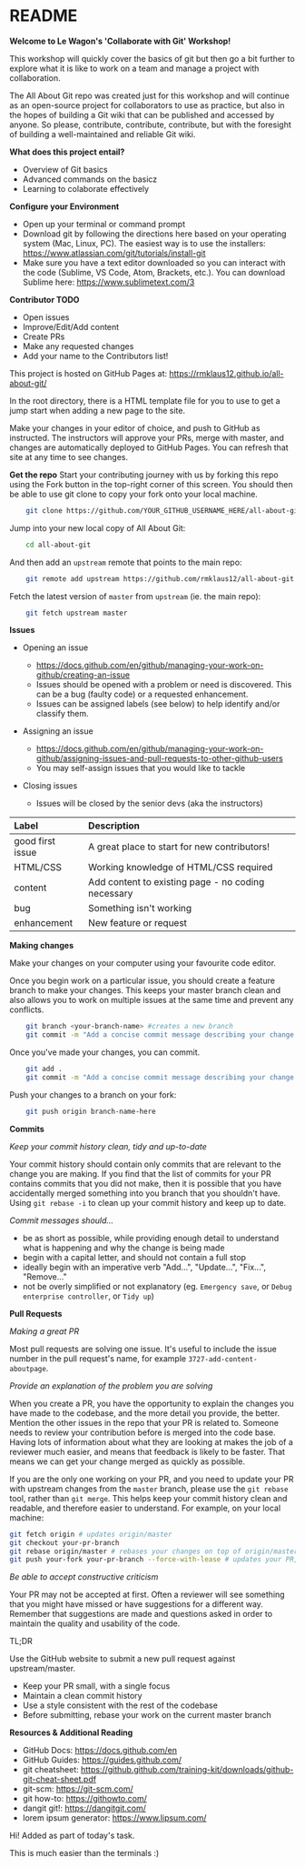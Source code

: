 # README

**Welcome to Le Wagon's 'Collaborate with Git' Workshop!**

This workshop will quickly cover the basics of git but then go a bit further to explore what it is like to work on a team and manage a project with collaboration.

The All About Git repo was created just for this workshop and will continue as an open-source project for collaborators to use as practice, but also in the hopes of building a Git wiki that can be published and accessed by anyone. So please, contribute, contribute, contribute, but with the foresight of building a well-maintained and reliable Git wiki.

**What does this project entail?**

-   Overview of Git basics
-   Advanced commands on the basicz
-   Learning to colaborate effectively

**Configure your Environment**
-   Open up your terminal or command prompt
-   Download git by following the directions here based on your operating system (Mac, Linux, PC). The easiest way is to use the installers: https://www.atlassian.com/git/tutorials/install-git
-   Make sure you have a text editor downloaded so you can interact with the code (Sublime, VS Code, Atom, Brackets, etc.). You can download Sublime here: https://www.sublimetext.com/3

**Contributor TODO**

-   Open issues
-   Improve/Edit/Add content
-   Create PRs
-   Make any requested changes
-   Add your name to the Contributors list!

This project is hosted on GitHub Pages at: https://rmklaus12.github.io/all-about-git/

In the root directory, there is a HTML template file for you to use to get a jump start when adding a new page to the site.

Make your changes in your editor of choice, and push to GitHub as instructed. The instructors will approve your PRs, merge with master, and changes are automatically deployed to GitHub Pages. You can refresh that site at any time to see changes.

**Get the repo**
Start your contributing journey with us by forking this repo using the Fork button in the top-right corner of this screen. You should then be able to use git clone to copy your fork onto your local machine.

```bash
    git clone https://github.com/YOUR_GITHUB_USERNAME_HERE/all-about-git
```

Jump into your new local copy of All About Git:

```bash
    cd all-about-git
```

And then add an `upstream` remote that points to the main repo:

```bash
    git remote add upstream https://github.com/rmklaus12/all-about-git
```

Fetch the latest version of `master` from `upstream` (ie. the main repo):

```bash
    git fetch upstream master
```

**Issues**

-   Opening an issue

    -   https://docs.github.com/en/github/managing-your-work-on-github/creating-an-issue
    -   Issues should be opened with a problem or need is discovered. This can be a bug (faulty code) or a requested enhancement.
    -   Issues can be assigned labels (see below) to help identify and/or classify them.

-   Assigning an issue

    -   https://docs.github.com/en/github/managing-your-work-on-github/assigning-issues-and-pull-requests-to-other-github-users
    -   You may self-assign issues that you would like to tackle

-   Closing issues
    -   Issues will be closed by the senior devs (aka the instructors)

| Label            | Description                                        |
| :--------------- | :------------------------------------------------- |
| good first issue | A great place to start for new contributors!       |
| HTML/CSS         | Working knowledge of HTML/CSS required             |
| content          | Add content to existing page - no coding necessary |
| bug              | Something isn't working                            |
| enhancement      | New feature or request                             |

**Making changes**

Make your changes on your computer using your favourite code editor.

Once you begin work on a particular issue, you should create a feature branch to make your changes. This keeps your master branch clean and also allows you to work on multiple issues at the same time and prevent any conflicts.

```bash
    git branch <your-branch-name> #creates a new branch
    git commit -m "Add a concise commit message describing your change here"
```

Once you've made your changes, you can commit.

```bash
    git add .
    git commit -m "Add a concise commit message describing your change here"
```

Push your changes to a branch on your fork:

```bash
    git push origin branch-name-here
```

**Commits**

_Keep your commit history clean, tidy and up-to-date_

Your commit history should contain only commits that are relevant to the change you are making. If you find that the list of commits for your PR contains commits that you did not make, then it is possible that you have accidentally merged something into you branch that you shouldn't have. Using `git rebase -i` to clean up your commit history and keep up to date.

_Commit messages should..._

-   be as short as possible, while providing enough detail to understand what is happening and why the change is being made
-   begin with a capital letter, and should not contain a full stop
-   ideally begin with an imperative verb "Add...", "Update...", "Fix...", "Remove..."
-   not be overly simplified or not explanatory (eg. `Emergency save`, or `Debug enterprise controller`, or `Tidy up`)

**Pull Requests**

_Making a great PR_

Most pull requests are solving one issue. It's useful to include the issue number in the pull request's name, for example `3727-add-content-aboutpage`.

_Provide an explanation of the problem you are solving_

When you create a PR, you have the opportunity to explain the changes you have made to the codebase, and the more detail you provide, the better. Mention the other issues in the repo that your PR is related to. Someone needs to review your contribution before is merged into the code base. Having lots of information about what they are looking at makes the job of a reviewer much easier, and means that feedback is likely to be faster. That means we can get your change merged as quickly as possible.

If you are the only one working on your PR, and you need to update your PR with upstream changes from the `master` branch, please use the `git rebase` tool, rather than `git merge`. This helps keep your commit history clean and readable, and therefore easier to understand. For example, on your local machine:

```bash
git fetch origin # updates origin/master
git checkout your-pr-branch
git rebase origin/master # rebases your changes on top of origin/master
git push your-fork your-pr-branch --force-with-lease # updates your PR, overwriting your previous changes
```

_Be able to accept constructive criticism_

Your PR may not be accepted at first. Often a reviewer will see something that you might have missed or have suggestions for a different way. Remember that suggestions are made and questions asked in order to maintain the quality and usability of the code.

TL;DR

Use the GitHub website to submit a new pull request against upstream/master.

-   Keep your PR small, with a single focus
-   Maintain a clean commit history
-   Use a style consistent with the rest of the codebase
-   Before submitting, rebase your work on the current master branch

**Resources & Additional Reading**

-   GitHub Docs: https://docs.github.com/en
-   GitHub Guides: https://guides.github.com/
-   git cheatsheet: https://github.github.com/training-kit/downloads/github-git-cheat-sheet.pdf
-   git-scm: https://git-scm.com/
-   git how-to: https://githowto.com/
-   dangit git!: https://dangitgit.com/
-   lorem ipsum generator: https://www.lipsum.com/

Hi! Added as part of today's task.

This is much easier than the terminals :) 
